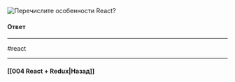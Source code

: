 ![Перечислите особенности React?](https://youtu.be/7TvS0iKR3_c?t=671)

#### Ответ


____
#react

____

#### [[004 React + Redux|Назад]]